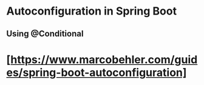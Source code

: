 # Autoconfiguration in Spring Boot
## Using @Conditional
# [https://www.marcobehler.com/guides/spring-boot-autoconfiguration]

